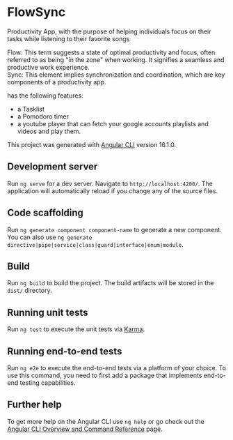 # FlowSync
Productivity App, with the purpose of helping individuals focus on their tasks while listening to their favorite songs

Flow: This term suggests a state of optimal productivity and focus, often referred to as being "in the zone" when working. It signifies a seamless and productive work experience.  
Sync: This element implies synchronization and coordination, which are key components of a productivity app.


has the following features: 
- a Tasklist  
- a Pomodoro timer 
- a youtube player that can fetch your google accounts playlists and videos and play them.

This project was generated with [Angular CLI](https://github.com/angular/angular-cli) version 16.1.0.

## Development server

Run `ng serve` for a dev server. Navigate to `http://localhost:4200/`. The application will automatically reload if you change any of the source files.

## Code scaffolding

Run `ng generate component component-name` to generate a new component. You can also use `ng generate directive|pipe|service|class|guard|interface|enum|module`.

## Build

Run `ng build` to build the project. The build artifacts will be stored in the `dist/` directory.

## Running unit tests

Run `ng test` to execute the unit tests via [Karma](https://karma-runner.github.io).

## Running end-to-end tests

Run `ng e2e` to execute the end-to-end tests via a platform of your choice. To use this command, you need to first add a package that implements end-to-end testing capabilities.

## Further help

To get more help on the Angular CLI use `ng help` or go check out the [Angular CLI Overview and Command Reference](https://angular.io/cli) page.
